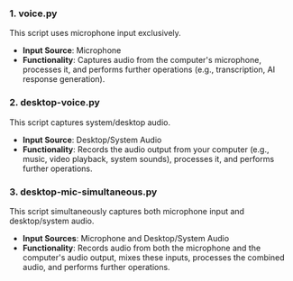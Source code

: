 ### 1. voice.py

This script uses microphone input exclusively.

- **Input Source**: Microphone
- **Functionality**: Captures audio from the computer's microphone, processes it, and performs further operations (e.g., transcription, AI response generation).

### 2. desktop-voice.py

This script captures system/desktop audio.

- **Input Source**: Desktop/System Audio
- **Functionality**: Records the audio output from your computer (e.g., music, video playback, system sounds), processes it, and performs further operations.

### 3. desktop-mic-simultaneous.py

This script simultaneously captures both microphone input and desktop/system audio.

- **Input Sources**: Microphone and Desktop/System Audio
- **Functionality**: Records audio from both the microphone and the computer's audio output, mixes these inputs, processes the combined audio, and performs further operations.
